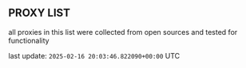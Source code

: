 ## PROXY LIST

all proxies in this list were collected from open sources and tested for functionality

last update: `2025-02-16 20:03:46.822090+00:00` UTC